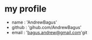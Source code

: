 # my profile

* name : 'AndrewBagus'
* github : 'gihub.com/AndrewBagus'
* email : 'bagus.andrew@gmail.com'git